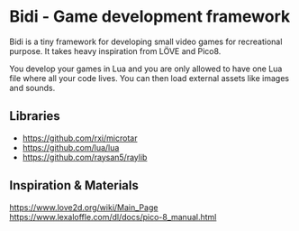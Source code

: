 # Bidi - Game development framework

Bidi is a tiny framework for developing small video games for recreational
purpose. It takes heavy inspiration from LÖVE and Pico8.

You develop your games in Lua and you are only allowed to have one Lua file
where all your code lives. You can then load external assets like images and
sounds.

## Libraries

- https://github.com/rxi/microtar
- https://github.com/lua/lua
- https://github.com/raysan5/raylib

## Inspiration & Materials

https://www.love2d.org/wiki/Main_Page
https://www.lexaloffle.com/dl/docs/pico-8_manual.html
